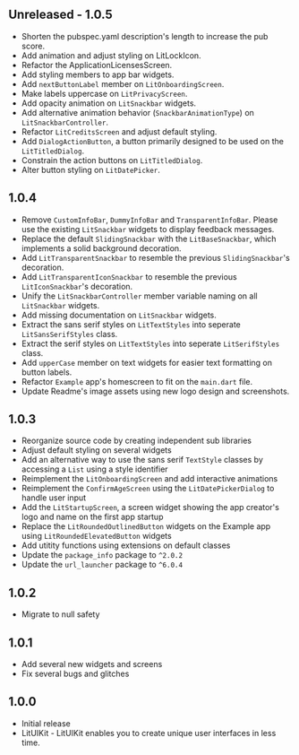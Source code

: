 ## Unreleased - 1.0.5

- Shorten the pubspec.yaml description's length to increase the pub score.
- Add animation and adjust styling on LitLockIcon.
- Refactor the ApplicationLicensesScreen.
- Add styling members to app bar widgets.
- Add `nextButtonLabel` member on `LitOnboardingScreen`.
- Make labels uppercase on `LitPrivacyScreen`.
- Add opacity animation on `LitSnackbar` widgets.
- Add alternative animation behavior (`SnackbarAnimationType`) on `LitSnackbarController`.
- Refactor `LitCreditsScreen` and adjust default styling.
- Add `DialogActionButton`, a button primarily designed to be used on the `LitTitledDialog`.
- Constrain the action buttons on `LitTitledDialog`.
- Alter button styling on `LitDatePicker`.

## 1.0.4

- Remove `CustomInfoBar`, `DummyInfoBar` and `TransparentInfoBar`. Please use the existing `LitSnackbar` widgets to display feedback messages.
- Replace the default `SlidingSnackbar` with the `LitBaseSnackbar`, which implements a solid background decoration.
- Add `LitTransparentSnackbar` to resemble the previous `SlidingSnackbar`'s decoration.
- Add `LitTransparentIconSnackbar` to resemble the previous `LitIconSnackbar`'s decoration.
- Unify the `LitSnackbarController` member variable naming on all `LitSnackbar` widgets.
- Add missing documentation on `LitSnackbar` widgets.
- Extract the sans serif styles on `LitTextStyles` into seperate `LitSansSerifStyles` class.
- Extract the serif styles on `LitTextStyles` into seperate `LitSerifStyles` class.
- Add `upperCase` member on text widgets for easier text formatting on button labels.
- Refactor `Example` app's homescreen to fit on the `main.dart` file.
- Update Readme's image assets using new logo design and screenshots.

## 1.0.3

- Reorganize source code by creating independent sub libraries
- Adjust default styling on several widgets
- Add an alternative way to use the sans serif `TextStyle` classes by accessing a `List` using a style identifier
- Reimplement the `LitOnboardingScreen` and add interactive animations
- Reimplement the `ConfirmAgeScreen` using the `LitDatePickerDialog` to handle user input
- Add the `LitStartupScreen`, a screen widget showing the app creator's logo and name on the first app startup
- Replace the `LitRoundedOutlinedButton` widgets on the Example app using `LitRoundedElevatedButton` widgets
- Add utitity functions using extensions on default classes
- Update the `package_info` package to `^2.0.2`
- Update the `url_launcher` package to `^6.0.4`

## 1.0.2

- Migrate to null safety

## 1.0.1

- Add several new widgets and screens
- Fix several bugs and glitches

## 1.0.0

- Initial release
- LitUIKit - LitUIKit enables you to create unique user interfaces in less time.

